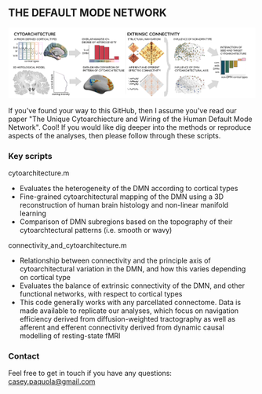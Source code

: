 THE DEFAULT MODE NETWORK
----------------------------------------------

![Alt text](figures/figure_methods_overview.png?raw=true "Title")

If you've found your way to this GitHub, then I assume you've read our paper "The Unique Cytoarchiecture and Wiring of the Human Default Mode Network". Cool! If you would like dig deeper into the methods or reproduce aspects of the analyses, then please follow through these scripts.


### Key scripts
cytoarchitecture.m
- Evaluates the heterogeneity of the DMN according to cortical types
- Fine-grained cytoarchitectural mapping of the DMN using a 3D reconstruction of human brain histology and non-linear manifold learning
- Comparison of DMN subregions based on the topography of their cytoarchtectural patterns (i.e. smooth or wavy)

connectivity_and_cytoarchitecture.m
- Relationship between connectivity and the principle axis of cytoarchitectural variation in the DMN, and how this varies depending on cortical type
- Evaluates the balance of extrinsic connectivity of the DMN, and other functional networks, with respect to cortical types
- This code generally works with any parcellated connectome. Data is made available to replicate our analyses, which focus on navigation efficiency derived from diffusion-weighted tractography as well as afferent and efferent connectivity derived from dynamic causal modelling of resting-state fMRI

 
### Contact
Feel free to get in touch if you have any questions: casey.paquola@gmail.com
